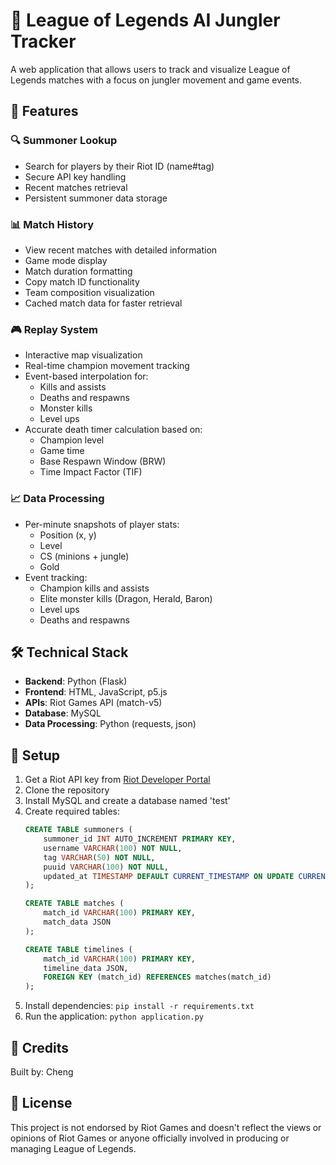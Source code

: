# 🧠 League of Legends AI Jungler Tracker

A web application that allows users to track and visualize League of Legends matches with a focus on jungler movement and game events.

## 🌟 Features

### 🔍 Summoner Lookup
- Search for players by their Riot ID (name#tag)
- Secure API key handling
- Recent matches retrieval
- Persistent summoner data storage

### 📊 Match History
- View recent matches with detailed information
- Game mode display
- Match duration formatting
- Copy match ID functionality
- Team composition visualization
- Cached match data for faster retrieval

### 🎮 Replay System
- Interactive map visualization
- Real-time champion movement tracking
- Event-based interpolation for:
  - Kills and assists
  - Deaths and respawns
  - Monster kills
  - Level ups
- Accurate death timer calculation based on:
  - Champion level
  - Game time
  - Base Respawn Window (BRW)
  - Time Impact Factor (TIF)

### 📈 Data Processing
- Per-minute snapshots of player stats:
  - Position (x, y)
  - Level
  - CS (minions + jungle)
  - Gold
- Event tracking:
  - Champion kills and assists
  - Elite monster kills (Dragon, Herald, Baron)
  - Level ups
  - Deaths and respawns

## 🛠️ Technical Stack
- **Backend**: Python (Flask)
- **Frontend**: HTML, JavaScript, p5.js
- **APIs**: Riot Games API (match-v5)
- **Database**: MySQL
- **Data Processing**: Python (requests, json)

## 🔧 Setup
1. Get a Riot API key from [Riot Developer Portal](https://developer.riotgames.com/)
2. Clone the repository
3. Install MySQL and create a database named 'test'
4. Create required tables:
   ```sql
   CREATE TABLE summoners (
       summoner_id INT AUTO_INCREMENT PRIMARY KEY,
       username VARCHAR(100) NOT NULL,
       tag VARCHAR(50) NOT NULL,
       puuid VARCHAR(100) NOT NULL,
       updated_at TIMESTAMP DEFAULT CURRENT_TIMESTAMP ON UPDATE CURRENT_TIMESTAMP
   );

   CREATE TABLE matches (
       match_id VARCHAR(100) PRIMARY KEY,
       match_data JSON
   );

   CREATE TABLE timelines (
       match_id VARCHAR(100) PRIMARY KEY,
       timeline_data JSON,
       FOREIGN KEY (match_id) REFERENCES matches(match_id)
   );
   ```
5. Install dependencies: `pip install -r requirements.txt`
6. Run the application: `python application.py`

## 💬 Credits
Built by: Cheng

## 📝 License
This project is not endorsed by Riot Games and doesn't reflect the views or opinions of Riot Games or anyone officially involved in producing or managing League of Legends.
